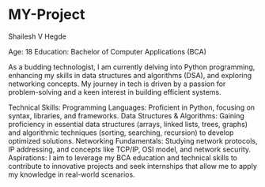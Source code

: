 # MY-Project
Shailesh V Hegde

Age: 18
Education: Bachelor of Computer Applications (BCA)

As a budding technologist, I am currently delving into Python programming, enhancing my skills in data structures and algorithms (DSA), and exploring networking concepts. My journey in tech is driven by a passion for problem-solving and a keen interest in building efficient systems.

Technical Skills:
Programming Languages: Proficient in Python, focusing on syntax, libraries, and frameworks.
Data Structures & Algorithms: Gaining proficiency in essential data structures (arrays, linked lists, trees, graphs) and algorithmic techniques (sorting, searching, recursion) to develop optimized solutions.
Networking Fundamentals: Studying network protocols, IP addressing, and concepts like TCP/IP, OSI model, and network security.
Aspirations:
I aim to leverage my BCA education and technical skills to contribute to innovative projects and seek internships that allow me to apply my knowledge in real-world scenarios.
